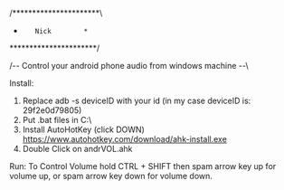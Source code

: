 /**********************\
 *        Nick        *
\**********************/

/-- Control your android phone audio from windows machine --\

Install:
1) Replace adb -s deviceID with your id (in my case deviceID is: 29f2e0d79805)
2) Put .bat files in C:\
3) Install AutoHotKey (click DOWN)
https://www.autohotkey.com/download/ahk-install.exe
4) Double Click on andrVOL.ahk

Run:
To Control Volume hold CTRL + SHIFT
then spam arrow key up for volume up,
or spam arrow key down for volume down.